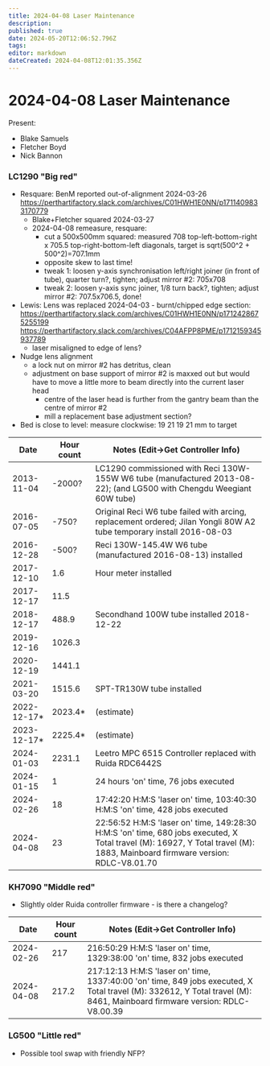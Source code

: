 ```yaml
---
title: 2024-04-08 Laser Maintenance
description: 
published: true
date: 2024-05-20T12:06:52.796Z
tags: 
editor: markdown
dateCreated: 2024-04-08T12:01:35.356Z
---
```


# 2024-04-08 Laser Maintenance

Present:
* Blake Samuels
* Fletcher Boyd
* Nick Bannon

### LC1290 "Big red"

* Resquare: BenM reported out-of-alignment 2024-03-26 https://perthartifactory.slack.com/archives/C01HWH1E0NN/p1711409833170779
  * Blake+Fletcher squared 2024-03-27
  * 2024-04-08 remeasure, resquare:
    * cut a 500x500mm squared: measured 708 top-left-bottom-right x 705.5 top-right-bottom-left diagonals, target is sqrt(500^2 + 500^2)=707.1mm
    * opposite skew to last time!
    * tweak 1: loosen y-axis synchronisation left/right joiner (in front of tube), quarter turn?, tighten; adjust mirror #2: 705x708
    * tweak 2: loosen y-axis sync joiner, 1/8 turn back?, tighten; adjust mirror #2: 707.5x706.5, done!
* Lewis: Lens was replaced 2024-04-03 - burnt/chipped edge section: https://perthartifactory.slack.com/archives/C01HWH1E0NN/p1712428675255199 https://perthartifactory.slack.com/archives/C04AFPP8PME/p1712159345937789
  * laser misaligned to edge of lens?
* Nudge lens alignment
  * a lock nut on mirror #2 has detritus, clean
  * adjustment on base support of mirror #2 is maxxed out but would have to move a little more to beam directly into the current laser head
    * centre of the laser head is further from the gantry beam than the centre of mirror #2
    * mill a replacement base adjustment section?
* Bed is close to level: measure clockwise: 19 21 19 21 mm to target

| Date       | Hour count | Notes (Edit->Get Controller Info) |
|------------|------------|-----------------------------------------------------------------------------------------------------------------------|
| 2013-11-04 | -2000?     | LC1290 commissioned with Reci 130W-155W W6 tube (manufactured 2013-08-22); (and LG500 with Chengdu Weegiant 60W tube) |
| 2016-07-05 | -750?      | Original Reci W6 tube failed with arcing, replacement ordered; Jilan Yongli 80W A2 tube temporary install 2016-08-03  |
| 2016-12-28 | -500?      | Reci 130W-145.4W W6 tube (manufactured 2016-08-13) installed |
| 2017-12-10 | 1.6        | Hour meter installed |
| 2017-12-17 | 11.5       | |
| 2018-12-17 | 488.9      | Secondhand 100W tube installed 2018-12-22 |
| 2019-12-16 | 1026.3     | |
| 2020-12-19 | 1441.1     | |
| 2021-03-20 | 1515.6     | SPT-TR130W tube installed |
| 2022-12-17* | 2023.4*   | (estimate) |
| 2023-12-17* | 2225.4*   | (estimate) |
| 2024-01-03 | 2231.1     | Leetro MPC 6515 Controller replaced with Ruida RDC6442S |
| 2024-01-15 | 1          | 24 hours 'on' time, 76 jobs executed |
| 2024-02-26 | 18         | 17:42:20 H:M:S 'laser on' time, 103:40:30 H:M:S 'on' time, 428 jobs executed |
| 2024-04-08 | 23         | 22:56:52 H:M:S 'laser on' time, 149:28:30 H:M:S 'on' time, 680 jobs executed, X Total travel (M): 16927, Y Total travel (M): 1883, Mainboard firmware version: RDLC-V8.01.70 |

### KH7090 "Middle red"

* Slightly older Ruida controller firmware - is there a changelog?

| Date       | Hour count | Notes (Edit->Get Controller Info) |
|------------|------------|-------|
| 2024-02-26 | 217        | 216:50:29 H:M:S 'laser on' time, 1329:38:00 'on' time, 832 jobs executed |
| 2024-04-08 | 217.2      | 217:12:13 H:M:S 'laser on' time, 1337:40:00 'on' time, 849 jobs executed, X Total travel (M): 332612, Y Total travel (M): 8461, Mainboard firmware version: RDLC-V8.00.39 |

### LG500 "Little red"
* Possible tool swap with friendly NFP?